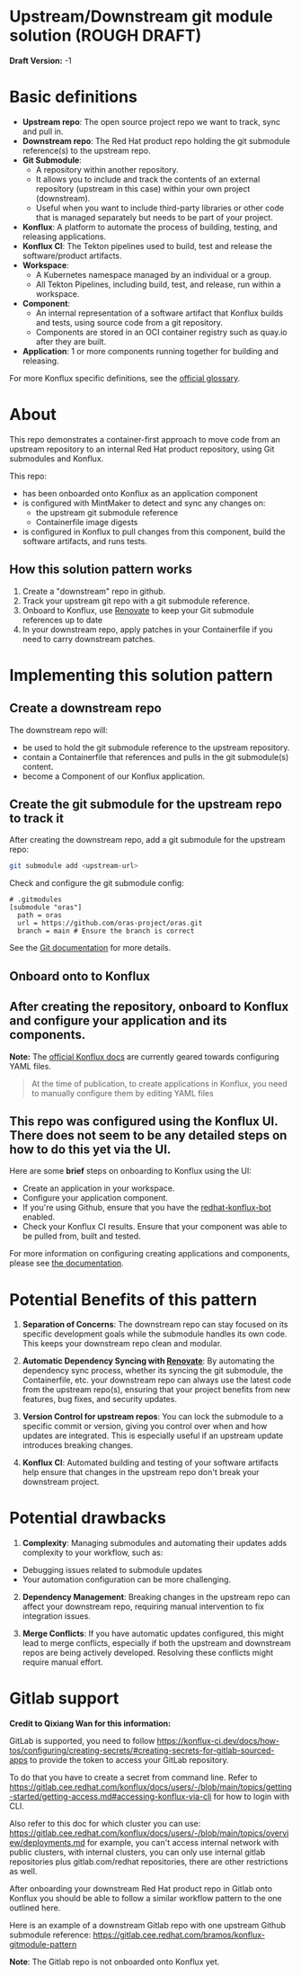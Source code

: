 # Upstream/Downstream git module solution (ROUGH DRAFT)
**Draft Version:** -1

# Basic definitions
- **Upstream repo**: The open source project repo we want to track, sync and pull in.
- **Downstream repo**: The Red Hat product repo holding the git submodule reference(s) to the upstream repo.
- **Git Submodule**:
  - A repository within another repository.
  - It allows you to include and track the contents of an external repository (upstream in this case) within your own project (downstream).
  - Useful when you want to include third-party libraries or other code that is managed separately but needs to be part of your project.
- **Konflux**: A platform to automate the process of building, testing, and releasing applications.
- **Konflux CI**: The Tekton pipelines used to build, test and release the software/product artifacts.
- **Workspace**:
  - A Kubernetes namespace managed by an individual or a group.
  - All Tekton Pipelines, including build, test, and release, run within a workspace.
- **Component**:
  - An internal representation of a software artifact that Konflux builds and tests, using source code from a git repository.
  - Components are stored in an OCI container registry such as quay.io after they are built.
- **Application**: 1 or more components running together for building and releasing.

For more Konflux specific definitions, see the [official glossary](https://konflux-ci.dev/docs/glossary/).

# About
This repo demonstrates a container-first approach to move code from an upstream repository to an internal Red Hat product repository, using Git submodules and Konflux.

This repo:
- has been onboarded onto Konflux as an application component
- is configured with MintMaker to detect and sync any changes on:
  - the upstream git submodule reference
  - Containerfile image digests
- is configured in Konflux to pull changes from this component, build the software artifacts, and runs tests.

## How this solution pattern works
1. Create a "downstream" repo in github.
2. Track your upstream git repo with a git submodule reference.
3. Onboard to Konflux, use [Renovate](https://github.com/renovatebot/renovate) to keep your Git submodule references up to date
4. In your downstream repo, apply patches in your Containerfile if you need to carry downstream patches.

# Implementing this solution pattern
## Create a downstream repo
The downstream repo will:
- be used to hold the git submodule reference to the upstream repository.
- contain a Containerfile that references and pulls in the git submodule(s) content.
- become a Component of our Konflux application.

## Create the git submodule for the upstream repo to track it
After creating the downstream repo, add a git submodule for the upstream repo:
```bash
git submodule add <upstream-url>
```

Check and configure the git submodule config:
```
# .gitmodules
[submodule "oras"]
  path = oras
  url = https://github.com/oras-project/oras.git
  branch = main # Ensure the branch is correct
```

See the [Git documentation](https://git-scm.com/docs/gitsubmodules) for more details.

## Onboard onto to Konflux
After creating the repository, onboard to Konflux and configure your application and its components.
---
**Note:**
The [official Konflux docs](https://konflux-ci.dev/docs/getting-started/) are currently geared towards configuring YAML files.
> At the time of publication, to create applications in Konflux, you need to manually configure them by editing YAML files

This repo was configured using the Konflux UI.
There does not seem to be any detailed steps on how to do this yet via the UI.
---

Here are some **brief** steps on onboarding to Konflux using the UI:
- Create an application in your workspace.
- Configure your application component.
- If you're using Github, ensure that you have the [redhat-konflux-bot](https://github.com/apps/red-hat-konflux) enabled.
- Check your Konflux CI results. Ensure that your component was able to be pulled from, built and tested.

For more information on configuring creating applications and components, please see [the documentation](https://konflux-ci.dev/docs/how-tos/creating/).

# Potential Benefits of this pattern
1. **Separation of Concerns**: The downstream repo can stay focused on its specific development goals while the submodule handles its own code. This keeps your downstream repo clean and modular.

2. **Automatic Dependency Syncing with [Renovate](https://github.com/renovatebot/renovate)**: By automating the dependency sync process, whether its syncing the git submodule, the Containerfile, etc. your downstream repo can always use the latest code from the upstream repo(s), ensuring that your project benefits from new features, bug fixes, and security updates.

3. **Version Control for upstream repos**: You can lock the submodule to a specific commit or version, giving you control over when and how updates are integrated. This is especially useful if an upstream update introduces breaking changes.

4. **Konflux CI**: Automated building and testing of your software artifacts help ensure that changes in the upstream repo don't break your downstream project.

# Potential drawbacks
1. **Complexity**: Managing submodules and automating their updates adds complexity to your workflow, such as:
  - Debugging issues related to submodule updates
  - Your automation configuration can be more challenging.

2. **Dependency Management**: Breaking changes in the upstream repo can affect your downstream repo, requiring manual intervention to fix integration issues.

3. **Merge Conflicts**: If you have automatic updates configured, this might lead to merge conflicts, especially if both the upstream and downstream repos are being actively developed. Resolving these conflicts might require manual effort.


# Gitlab support

**Credit to Qixiang Wan for this information:**

GitLab is supported, you need to follow https://konflux-ci.dev/docs/how-tos/configuring/creating-secrets/#creating-secrets-for-gitlab-sourced-apps to provide the token to access your GitLab repository.

To do that you have to create a secret from command line. Refer to https://gitlab.cee.redhat.com/konflux/docs/users/-/blob/main/topics/getting-started/getting-access.md#accessing-konflux-via-cli for how to login with CLI.

Also refer to this doc for which cluster you can use: https://gitlab.cee.redhat.com/konflux/docs/users/-/blob/main/topics/overview/deployments.md for example, you can't access internal network with public clusters, with internal clusters, you can only use internal gitlab repositories plus gitlab.com/redhat repositories, there are other restrictions as well.

After onboarding your downstream Red Hat product repo in Gitlab onto Konflux you should be able to follow a similar workflow pattern to the one outlined here.

Here is an example of a downstream Gitlab repo with one upstream Github submodule reference: https://gitlab.cee.redhat.com/bramos/konflux-gitmodule-pattern

**Note**: The Gitlab repo is not onboarded onto Konflux yet.